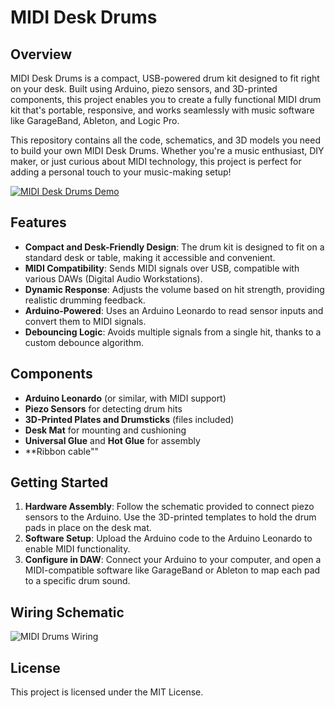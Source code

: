 # MIDI Desk Drums

## Overview
MIDI Desk Drums is a compact, USB-powered drum kit designed to fit right on your desk. Built using Arduino, piezo sensors, and 3D-printed components, this project enables you to create a fully functional MIDI drum kit that's portable, responsive, and works seamlessly with music software like GarageBand, Ableton, and Logic Pro.

This repository contains all the code, schematics, and 3D models you need to build your own MIDI Desk Drums. Whether you're a music enthusiast, DIY maker, or just curious about MIDI technology, this project is perfect for adding a personal touch to your music-making setup!

[![MIDI Desk Drums Demo](https://img.youtube.com/vi/3wSPyhD2FfM/0.jpg)](https://youtu.be/3wSPyhD2FfM)

## Features
- **Compact and Desk-Friendly Design**: The drum kit is designed to fit on a standard desk or table, making it accessible and convenient.
- **MIDI Compatibility**: Sends MIDI signals over USB, compatible with various DAWs (Digital Audio Workstations).
- **Dynamic Response**: Adjusts the volume based on hit strength, providing realistic drumming feedback.
- **Arduino-Powered**: Uses an Arduino Leonardo to read sensor inputs and convert them to MIDI signals.
- **Debouncing Logic**: Avoids multiple signals from a single hit, thanks to a custom debounce algorithm.

## Components
- **Arduino Leonardo** (or similar, with MIDI support)
- **Piezo Sensors** for detecting drum hits
- **3D-Printed Plates and Drumsticks** (files included)
- **Desk Mat** for mounting and cushioning
- **Universal Glue** and **Hot Glue** for assembly
- **Ribbon cable""

## Getting Started
1. **Hardware Assembly**: Follow the schematic provided to connect piezo sensors to the Arduino. Use the 3D-printed templates to hold the drum pads in place on the desk mat.
2. **Software Setup**: Upload the Arduino code to the Arduino Leonardo to enable MIDI functionality.
3. **Configure in DAW**: Connect your Arduino to your computer, and open a MIDI-compatible software like GarageBand or Ableton to map each pad to a specific drum sound.

## Wiring Schematic
![MIDI Drums Wiring](https://github.com/cybercraftics/desk_drums/blob/main/schematics/MIDI_drums_wiring.png)

## License
This project is licensed under the MIT License.
